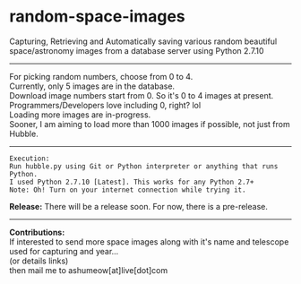 # random-space-images
Capturing, Retrieving and Automatically saving various random beautiful space/astronomy images from a database server using Python 2.7.10

***
For picking random numbers, choose from 0 to 4. <br>
Currently, only 5 images are in the database. <br>
Download image numbers start from 0. So it's 0 to 4 images at present. <br>
Programmers/Developers love including 0, right? lol <br>
Loading more images are in-progress. <br>
Sooner, I am aiming to load more than 1000 images if possible, not just from Hubble.
***
```
Execution:
Run hubble.py using Git or Python interpreter or anything that runs Python.
I used Python 2.7.10 [Latest]. This works for any Python 2.7+ 
Note: Oh! Turn on your internet connection while trying it.
```
<b>Release:</b>
There will be a release soon. For now, there is a pre-release.
***
<b>Contributions:</b><br>
If interested to send more space images along with it's name and telescope used for capturing and year... <br>
(or details links)
<br>
then mail me to ashumeow[at]live[dot]com
